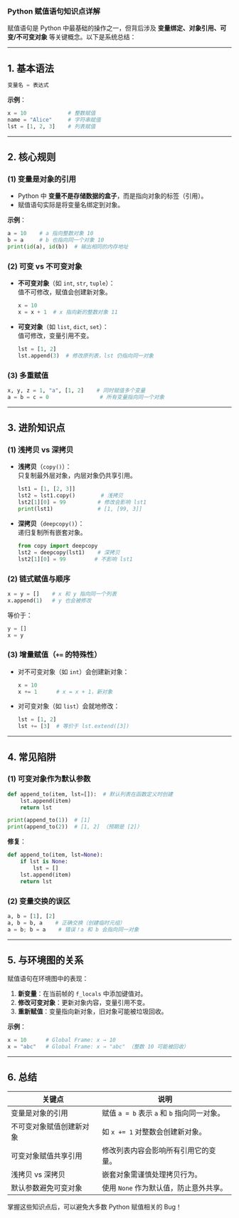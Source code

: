 ### **Python 赋值语句知识点详解**
赋值语句是 Python 中最基础的操作之一，但背后涉及 **变量绑定、对象引用、可变/不可变对象** 等关键概念。以下是系统总结：

---

## **1. 基本语法**
```python
变量名 = 表达式
```
**示例**：
```python
x = 10             # 整数赋值
name = "Alice"     # 字符串赋值
lst = [1, 2, 3]    # 列表赋值
```

---

## **2. 核心规则**
### **(1) 变量是对象的引用**
- Python 中 **变量不是存储数据的盒子**，而是指向对象的标签（引用）。
- 赋值语句实际是将变量名绑定到对象。

**示例**：
```python
a = 10    # a 指向整数对象 10
b = a     # b 也指向同一个对象 10
print(id(a), id(b))  # 输出相同的内存地址
```

### **(2) 可变 vs 不可变对象**
- **不可变对象**（如 `int`, `str`, `tuple`）：  
  值不可修改，赋值会创建新对象。
  ```python
  x = 10
  x = x + 1  # x 指向新的整数对象 11
  ```
- **可变对象**（如 `list`, `dict`, `set`）：  
  值可修改，变量引用不变。
  ```python
  lst = [1, 2]
  lst.append(3)  # 修改原列表，lst 仍指向同一对象
  ```

### **(3) 多重赋值**
```python
x, y, z = 1, "a", [1, 2]    # 同时赋值多个变量
a = b = c = 0                # 所有变量指向同一个对象
```

---

## **3. 进阶知识点**
### **(1) 浅拷贝 vs 深拷贝**
- **浅拷贝**（`copy()`）：  
  只复制最外层对象，内层对象仍共享引用。
  ```python
  lst1 = [1, [2, 3]]
  lst2 = lst1.copy()        # 浅拷贝
  lst2[1][0] = 99          # 修改会影响 lst1
  print(lst1)              # [1, [99, 3]]
  ```
- **深拷贝**（`deepcopy()`）：  
  递归复制所有嵌套对象。
  ```python
  from copy import deepcopy
  lst2 = deepcopy(lst1)    # 深拷贝
  lst2[1][0] = 99         # 不影响 lst1
  ```

### **(2) 链式赋值与顺序**
```python
x = y = []    # x 和 y 指向同一个列表
x.append(1)   # y 也会被修改
```
等价于：
```python
y = []
x = y
```

### **(3) 增量赋值（`+=` 的特殊性）**
- 对不可变对象（如 `int`）会创建新对象：
  ```python
  x = 10
  x += 1      # x = x + 1，新对象
  ```
- 对可变对象（如 `list`）会就地修改：
  ```python
  lst = [1, 2]
  lst += [3]  # 等价于 lst.extend([3])
  ```

---

## **4. 常见陷阱**
### **(1) 可变对象作为默认参数**
```python
def append_to(item, lst=[]):  # 默认列表在函数定义时创建
    lst.append(item)
    return lst

print(append_to(1))  # [1]
print(append_to(2))  # [1, 2] （预期是 [2]）
```
**修复**：
```python
def append_to(item, lst=None):
    if lst is None:
        lst = []
    lst.append(item)
    return lst
```

### **(2) 变量交换的误区**
```python
a, b = [1], [2]
a, b = b, a    # 正确交换（创建临时元组）
a = b; b = a    # 错误！a 和 b 会指向同一对象
```

---

## **5. 与环境图的关系**
赋值语句在环境图中的表现：
1. **新变量**：在当前帧的 `f_locals` 中添加键值对。
2. **修改可变对象**：更新对象内容，变量引用不变。
3. **重新赋值**：变量指向新对象，旧对象可能被垃圾回收。

**示例**：
```python
x = 10      # Global Frame: x → 10
x = "abc"   # Global Frame: x → "abc" （整数 10 可能被回收）
```

---

## **6. 总结**
| **关键点**               | **说明**                                                                 |
|--------------------------|--------------------------------------------------------------------------|
| 变量是对象的引用          | 赋值 `a = b` 表示 `a` 和 `b` 指向同一对象。                             |
| 不可变对象赋值创建新对象  | 如 `x += 1` 对整数会创建新对象。                                        |
| 可变对象赋值共享引用      | 修改列表内容会影响所有引用它的变量。                                     |
| 浅拷贝 vs 深拷贝          | 嵌套对象需谨慎处理拷贝行为。                                             |
| 默认参数避免可变对象      | 使用 `None` 作为默认值，防止意外共享。                                   |

掌握这些知识点后，可以避免大多数 Python 赋值相关的 Bug！